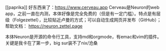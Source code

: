 [[paprika]]
好东西来了：https://www.cerveau.app
Cerveau是Neuron的web app，之前一直在内测，本体好像是完全免费的（但是有一定门槛）。特点是有层级（Folgezettel），比较贴近卢曼的方式；可以自动生成网页并发布（GitHub）；帮助文档： https://neuron.zettel.page

本体Neuron是开源的命令行工具，支持md和orgmode，有emac和vim的插件。关键是我卡在了第一步，big sur装不了nix/沧桑

